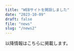 ```yaml
---
title: "WEBサイトを開設しました"
date: "2023-10-09"
draft: false
file: "news"
slug: "/news2"
---
```

以降情報はこちらに掲載します。


